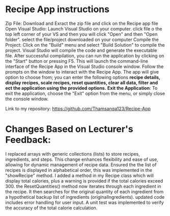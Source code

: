 # Recipe App instructions
Zip File: Download and  Exract the zip file and click on the Recipe app file
Open Visual Studio: Launch Visual Studio on your computer.
click file o the top left corner of your VS and then you will click "Open" and then "Open folder".
select the file/project downloaded on your computer
Compile the Project: Click on the "Build" menu and select "Build Solution" to compile the project. Visual Studio will compile the code and generate the executable file.
After successful compilation, you can run the application by clicking on the "Start" button or pressing F5. This will launch the command-line interface of the Recipe App in the Visual Studio console window.
Follow the prompts on the window to interact with the Recipe App. The app will give option to choose from; you can enter the following options **recipe details, display recipes, scale recipes, reset quantities, clear all data, filter and ect the application using the provided options.**
**Exit the Application**: To exit the application, choose the "Exit" option from the menu, or simply close the console window.


Link to my repository:
https://github.com/Thamsanqa123/Recipe-App

# Changes Based on Lecturer's Feedback:
I replaced arrays with generic collections (lists) to store recipes, ingredients, and steps. This change enhances flexibility and ease of use, allowing for dynamic management of recipe data.
Ensured the the list of recipes is displayed in alphabetical order, this was implemented in the "showRecipe" method.
I added a method in my Recipe class which will display total calories, plus a warning is provided if the total calories exceed 300.
the ResetQuantities() method now iterates through each ingredient in the recipe. It then searches for the original quantity of each ingredient from a hypothetical backup list of ingredients (originalIngredients).
updated code includes error handling for user input.
A unit test was implemented to verify the accuracy of the total calorie calculation. 
